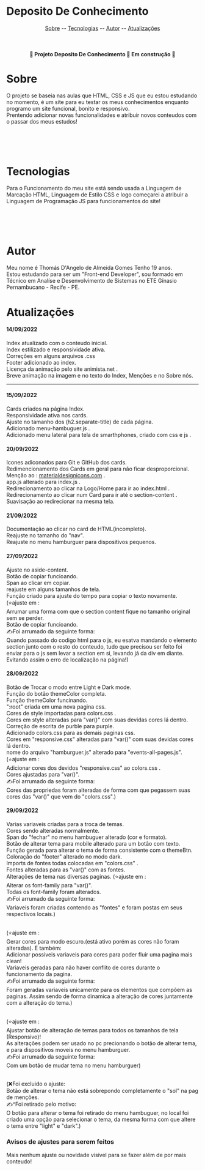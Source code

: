 # Deposito De Conhecimento

<p align="center">
    <a href="#sobre">Sobre</a>
    --
    <a href="#tecnologias">Tecnologias</a>
    --
    <a href="#autor">Autor</a>
    --
    <a href="#atualizações">Atualizações</a>
</p>

<br>

<h4 align="center">
    🚧 Projeto Deposito De Conhecimento 🌳 Em construção 🚧
</h4>

# Sobre
<p>O projeto se baseia nas aulas que HTML, CSS e JS que eu estou estudando no momento, é um site para eu testar os meus conhecimentos enquanto programo um site funcional, bonito e responsivo.<br>
Prentendo adicionar novas funcionalidades e atribuir novos conteudos com o passar dos meus estudos!
</p>
<br><br><br>

# Tecnologias
<p>Para o Funcionamento do meu site está sendo usada a Linguagem de Marcação HTML, Linguagem de Estilo CSS e logo começarei a atribuir a Linguagem de Programação JS para funcionamentos do site!
</p>

<br><br><br>

# Autor
<p>Meu nome é Thomás D'Angelo de Almeida Gomes Tenho 19 anos.<br>
Estou estudando para ser um "Front-end Developer", sou formado em Técnico em Analíse e Desenvolvimento de Sistemas no ETE Gínasio Pernambucano - Recife - PE.
</p>

# Atualizações

<h4>14/09/2022</h4>
<p>Index atualizado com o conteudo inicial.<br>
Index estilizado e responsividade ativa.<br>
Correções em alguns arquivos .css<br>
Footer adicionado ao index.<br>
Licença da animação pelo site animista.net .<br>
Breve animação na imagem e no texto do Index, Menções e no Sobre nós.
</p>
<hr>
<h4>15/09/2022</h4>
<p>Cards criados na página Index.<br>
Responsividade ativa nos cards.<br>
Ajuste no tamanho dos (h2.separate-title) de cada página.<br>
Adicionado menu-hambuguer.js .<br>
Adicionado menu lateral para tela de smarthphones, criado com css e js .
</p>
<h4>20/09/2022</h4>
<p>Icones adiconados para Git e GitHub dos cards.<br>
Redimencionamento dos Cards em geral para não ficar desproporcional.<br>
Menção ao : <a href="https://materialdesignicons.com" target="_blank">materialdesignicons.com</a> .<br>
app.js alterado para index.js .<br>
Redirecionamento ao clicar na Logo/Home para ir ao index.html .<br>
Redirecionamento ao clicar num Card para ir até o section-content .<br>
Suavisação ao redirecionar na mesma tela.
</p>
<h4>21/09/2022</h4>
<p>Documentação ao clicar no card de HTML(incompleto).<br>
Reajuste no tamanho do "nav".<br>
Reajuste no menu hamburguer para dispositivos pequenos.
</p>
<h4>27/09/2022</h4>
<p>Ajuste no aside-content.<br>
Botão de copiar funcioando.<br>
Span ao clicar em copiar.<br>
reajuste em alguns tamanhos de tela.<br>
Função criado para ajuste do tempo para copiar o texto novamente.<br>
(⭐ajuste em :<br>
Arrumar uma forma com que o section content fique no tamanho original sem se perder.<br>
Botão de copiar funcioando.<br>
✍Foi arrumado da seguinte forma:<br>
Quando passado do codigo html para o js, eu esatva mandando o elemento section junto com o resto do conteudo, tudo que precisou ser feito foi enviar para o js sem levar a section em si, levando já da div em diante. Evitando assim o erro de localização na página!)
</p>
<h4>28/09/2022</h4>
<p>Botão de Trocar o modo entre Light e Dark mode.<br>
Função do botão themeColor completa.<br>
Função themeColor funcinando.<br>
":root" criada em uma nova pagina css.<br>
Cores de style importadas para colors.css .<br>
Cores em style alteradas para "var()" com suas devidas cores lá dentro.<br>
Correção de escrita de purble para purple.<br>
Adicionado colors.css para as demais paginas css.<br>
Cores em "responsive.css" alteradas para "var()" com suas devidas cores lá dentro.<br>
nome do arquivo "hamburguer.js" alterado para "events-all-pages.js".<br>
(⭐ajuste em :<br>
Adicionar cores dos devidos "responsive.css" ao colors.css .<br>
Cores ajustadas para "var()".<br>
✍Foi arrumado da seguinte forma:<br>
Cores das propriedas foram alteradas de forma com que pegassem suas cores das "var()" que vem do "colors.css".)
</p>

<h4>29/09/2022</h4>
<p>Varias variaveis criadas para a troca de temas.<br>
Cores sendo alteradas normalmente.<br>
Span do "fechar" no menu hambuguer alterado (cor e formato).<br>
Botão de alterar tema para mobile alterado para um botâo com texto.<br>
Função gerada para alterar o tema de forma consistente com o themeBtn.<br>
Coloração do "footer" alterado no modo dark.<br>
Imports de fontes todas colocadas em "colors.css" .<br>
Fontes alteradas para as "var()" com as fontes.<br>
Alterações de tema nas diversas paginas.
(⭐ajuste em :<br>
Alterar os font-family para "var()".<br>
Todas os font-family foram alterados.<br>
✍Foi arrumado da seguinte forma:<br>
Variaveis foram criadas contendo as "fontes" e foram postas em seus respectivos locais.)
<br><br>

(⭐ajuste em :<br>
Gerar cores para modo escuro.(está ativo porém as cores não foram alteradas). E também:<br>
Adicionar possiveis variaveis para cores para poder fluir uma pagina mais clean!<br>
Variaveis geradas para não haver conflito de cores durante o funcionamento da pagina.<br>
✍Foi arrumado da seguinte forma:<br>
Foram geradas variaveis unicamente para os elementos que compõem as paginas. Assim sendo de forma dinamica a alteração de cores juntamente com a alteração do tema.)
<br><br>

(⭐ajuste em :<br>
Ajustar botão de alteração de temas para todos os tamanhos de tela (Responsivo)!<br>
As alterações podem ser usado no pc precionando o botão de alterar tema, e para dispositivos moveis no menu hamburguer.<br>
✍Foi arrumado da seguinte forma:<br>
Com um botão de mudar tema no menu hamburguer)
<br><br>

(❌Foi excluido o ajuste:<br>
Botão de alterar o tema não está sobrepondo completamente o "sol" na pag de menções.<br>
✍^Foi retirado pelo motivo:<br>
O botão para alterar o tema foi retirado do menu hambuguer, no local foi criado uma opção para selecionar o tema, da mesma forma com que altere o tema entre "light" e "dark".)
</p>


<h3>Avisos de ajustes para serem feitos</h3>
<p>
Mais nenhum ajuste ou novidade visivel para se fazer além de por mais conteudo!<br>
</p>